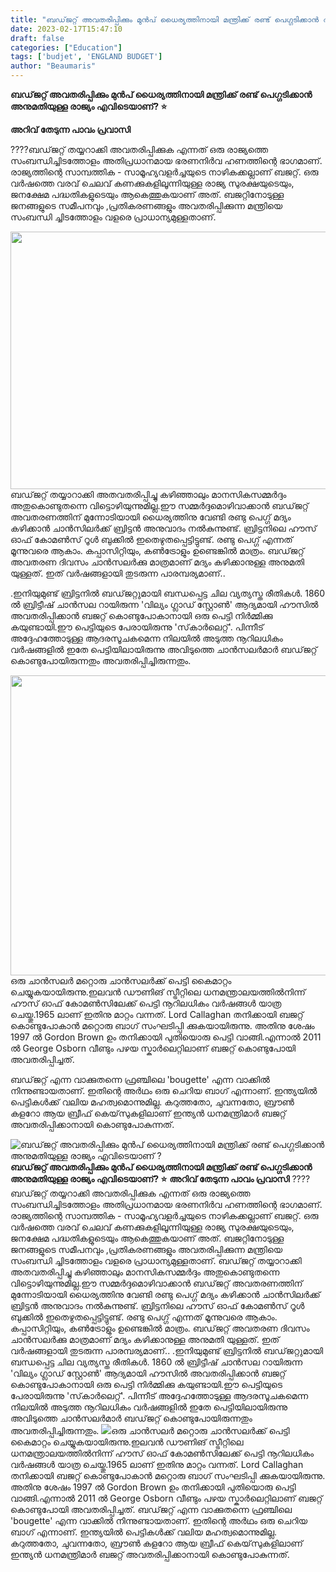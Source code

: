 ```yaml
---
title: "ബഡ്‌ജറ്റ്‌ അവതരിപ്പിക്കും മുൻപ് ധൈര്യത്തിനായി മന്ത്രിക്ക് രണ്ട് പെഗ്ഗടിക്കാൻ അനുമതിയുള്ള രാജ്യം എവിടെയാണ് ?"
date: 2023-02-17T15:47:10
draft: false
categories: ["Education"]
tags: ['budjet', 'ENGLAND BUDGET']
author: "Beaumaris"
---
```


<strong>ബഡ്‌ജറ്റ്‌ അവതരിപ്പിക്കും മുൻപ് ധൈര്യത്തിനായി മന്ത്രിക്ക് രണ്ട് പെഗ്ഗടിക്കാൻ അനുമതിയുള്ള രാജ്യം എവിടെയാണ്? ⭐</strong>

<strong>അറിവ് തേടുന്ന പാവം പ്രവാസി</strong>

????ബഡ്‌ജറ്റ്‌ തയ്യറാക്കി അവതരിപ്പിക്കുക എന്നത് ഒരു രാജ്യത്തെ സംബന്ധിച്ചിടത്തോളം അതിപ്രധാനമായ ഭരണനിർവ ഹണത്തിന്റെ ഭാഗമാണ്. രാജ്യത്തിന്റെ സാമ്പത്തിക - സാമൂഹ്യവളർച്ചയുടെ നാഴികക്കല്ലാണ് ബജറ്റ്. ഒരു വർഷത്തെ വരവ് ചെലവ് കണക്കുകളിലൂന്നിയുള്ള രാജ്യ സുരക്ഷയുടെയും, ജനക്ഷേമ പദ്ധതികളുടെയും ആകെത്തുകയാണ് അത്. ബജറ്റിനോടുള്ള ജനങ്ങളുടെ സമീപനവും ,പ്രതികരണങ്ങളും അവതരിപ്പിക്കുന്ന മന്ത്രിയെ സംബന്ധി ച്ചിടത്തോളം വളരെ പ്രാധാന്യമുള്ളതാണ്.

<img class="size-large wp-image-384048 aligncenter" src="https://cdn.boolokam.com/articles/2023/02/WWW-2.jpg" alt="" width="590" height="412" />ബഡ്‌ജറ്റ്‌ തയ്യാറാക്കി അതവതരിപ്പിച്ചു കഴിഞ്ഞാലും മാനസികസമ്മർദ്ദം അതുകൊണ്ടുതന്നെ വിട്ടൊഴിയുന്നുമില്ല.ഈ സമ്മർദ്ദമൊഴിവാക്കാൻ ബഡ്‌ജറ്റ്‌ അവതരണത്തിന് മുന്നോടിയായി ധൈര്യത്തിനു വേണ്ടി രണ്ടു പെഗ്ഗ് മദ്യം കഴിക്കാൻ ചാൻസിലർക്ക് ബ്രിട്ടൻ അനുവാദം നൽകുന്നുണ്ട്. ബ്രിട്ടനിലെ ഹൗസ് ഓഫ് കോമൺസ് റൂൾ ബുക്കിൽ ഇതെഴുതപ്പെട്ടിട്ടുണ്ട്. രണ്ടു പെഗ്ഗ് എന്നത് മൂന്നുവരെ ആകാം. കപ്പാസിറ്റിയും, കൺട്രോളും ഉണ്ടെങ്കിൽ മാത്രം. ബഡ്‌ജറ്റ്‌ അവതരണ ദിവസം ചാൻസലർക്കു മാത്രമാണ് മദ്യം കഴിക്കാനുള്ള അനുമതി യുള്ളത്. ഇത് വർഷങ്ങളായി തുടരുന്ന പാരമ്പര്യമാണ്..

.ഇനിയുമുണ്ട് ബ്രിട്ടനിൽ ബഡ്‌ജറ്റുമായി ബന്ധപ്പെട്ട ചില വ്യത്യസ്ത രീതികൾ. 1860 ൽ ബ്രിട്ടീഷ് ചാൻസല റായിരുന്ന 'വില്യം ഗ്ലാഡ് സ്റ്റോൺ' ആദ്യമായി ഹൗസിൽ അവതരിപ്പിക്കാൻ ബജറ്റ് കൊണ്ടുപോകാനായി ഒരു പെട്ടി നിർമ്മിക്കു കയുണ്ടായി.ഈ പെട്ടിയുടെ പേരായിരുന്നു 'സ്‌കാർലെറ്റ്'. പിന്നീട് അദ്ദേഹത്തോടുള്ള ആദരസൂചകമെന്ന നിലയിൽ അടുത്ത നൂറിലധികം വർഷങ്ങളിൽ ഇതേ പെട്ടിയിലായിരുന്നു അവിടുത്തെ ചാൻസലർമാർ ബഡ്‌ജറ്റ്‌ കൊണ്ടുപോയിരുന്നതും അവതരിപ്പിച്ചിരുന്നതും.

<img class="size-full wp-image-384047 aligncenter" src="https://cdn.boolokam.com/articles/2023/02/FWFG-1.jpg" alt="" width="720" height="480" />ഒരു ചാൻസലർ മറ്റൊരു ചാൻസലർക്ക് പെട്ടി കൈമാറ്റം ചെയ്യുകയായിരുന്നു.ഇലവൻ ഡൗണിങ് സ്ട്രീറ്റിലെ ധനമന്ത്രാലയത്തിൽനിന്ന് ഹൗസ് ഓഫ് കോമൺസിലേക്ക് പെട്ടി നൂറിലധികം വർഷങ്ങൾ യാത്ര ചെയ്തു.1965 ലാണ് ഇതിനു മാറ്റം വന്നത്. Lord Callaghan തനിക്കായി ബജറ്റ് കൊണ്ടുപോകാൻ മറ്റൊരു ബാഗ് സംഘടിപ്പി ക്കുകയായിരുന്നു. അതിനു ശേഷം 1997 ൽ Gordon Brown ഉം തനിക്കായി പുതിയൊരു പെട്ടി വാങ്ങി.എന്നാൽ 2011 ൽ George Osborn വീണ്ടും പഴയ സ്കാർലെറ്റിലാണ് ബജറ്റ് കൊണ്ടുപോയി അവതരിപ്പിച്ചത്.

ബഡ്‌ജറ്റ്‌ എന്ന വാക്കുതന്നെ ഫ്രഞ്ചിലെ 'bougette' എന്ന വാക്കിൽ നിന്നുണ്ടായതാണ്. ഇതിന്റെ അർഥം ഒരു ചെറിയ ബാഗ് എന്നാണ്. ഇന്ത്യയിൽ പെട്ടികൾക്ക് വലിയ മഹത്വമൊന്നുമില്ല. കറുത്തതോ, ചുവന്നതോ, ബ്രൗൺ കളറോ ആയ ബ്രീഫ് കെയ്‌സുകളിലാണ് ഇന്ത്യൻ ധനമന്ത്രിമാർ ബജറ്റ് അവതരിപ്പിക്കാനായി കൊണ്ടുപോകുന്നത്.


![ബഡ്‌ജറ്റ്‌ അവതരിപ്പിക്കും മുൻപ് ധൈര്യത്തിനായി മന്ത്രിക്ക് രണ്ട് പെഗ്ഗടിക്കാൻ അനുമതിയുള്ള രാജ്യം എവിടെയാണ് ?](https://cdn.boolokam.com/articles/2023/02/WWW-2.jpg)**ബഡ്‌ജറ്റ്‌ അവതരിപ്പിക്കും മുൻപ് ധൈര്യത്തിനായി മന്ത്രിക്ക് രണ്ട് പെഗ്ഗടിക്കാൻ അനുമതിയുള്ള രാജ്യം എവിടെയാണ്? ⭐** **അറിവ് തേടുന്ന പാവം പ്രവാസി** ????ബഡ്‌ജറ്റ്‌ തയ്യറാക്കി അവതരിപ്പിക്കുക എന്നത് ഒരു രാജ്യത്തെ സംബന്ധിച്ചിടത്തോളം അതിപ്രധാനമായ ഭരണനിർവ ഹണത്തിന്റെ ഭാഗമാണ്. രാജ്യത്തിന്റെ സാമ്പത്തിക - സാമൂഹ്യവളർച്ചയുടെ നാഴികക്കല്ലാണ് ബജറ്റ്. ഒരു വർഷത്തെ വരവ് ചെലവ് കണക്കുകളിലൂന്നിയുള്ള രാജ്യ സുരക്ഷയുടെയും, ജനക്ഷേമ പദ്ധതികളുടെയും ആകെത്തുകയാണ് അത്. ബജറ്റിനോടുള്ള ജനങ്ങളുടെ സമീപനവും ,പ്രതികരണങ്ങളും അവതരിപ്പിക്കുന്ന മന്ത്രിയെ സംബന്ധി ച്ചിടത്തോളം വളരെ പ്രാധാന്യമുള്ളതാണ്. ബഡ്‌ജറ്റ്‌ തയ്യാറാക്കി അതവതരിപ്പിച്ചു കഴിഞ്ഞാലും മാനസികസമ്മർദ്ദം അതുകൊണ്ടുതന്നെ വിട്ടൊഴിയുന്നുമില്ല.ഈ സമ്മർദ്ദമൊഴിവാക്കാൻ ബഡ്‌ജറ്റ്‌ അവതരണത്തിന് മുന്നോടിയായി ധൈര്യത്തിനു വേണ്ടി രണ്ടു പെഗ്ഗ് മദ്യം കഴിക്കാൻ ചാൻസിലർക്ക് ബ്രിട്ടൻ അനുവാദം നൽകുന്നുണ്ട്. ബ്രിട്ടനിലെ ഹൗസ് ഓഫ് കോമൺസ് റൂൾ ബുക്കിൽ ഇതെഴുതപ്പെട്ടിട്ടുണ്ട്. രണ്ടു പെഗ്ഗ് എന്നത് മൂന്നുവരെ ആകാം. കപ്പാസിറ്റിയും, കൺട്രോളും ഉണ്ടെങ്കിൽ മാത്രം. ബഡ്‌ജറ്റ്‌ അവതരണ ദിവസം ചാൻസലർക്കു മാത്രമാണ് മദ്യം കഴിക്കാനുള്ള അനുമതി യുള്ളത്. ഇത് വർഷങ്ങളായി തുടരുന്ന പാരമ്പര്യമാണ്.. .ഇനിയുമുണ്ട് ബ്രിട്ടനിൽ ബഡ്‌ജറ്റുമായി ബന്ധപ്പെട്ട ചില വ്യത്യസ്ത രീതികൾ. 1860 ൽ ബ്രിട്ടീഷ് ചാൻസല റായിരുന്ന 'വില്യം ഗ്ലാഡ് സ്റ്റോൺ' ആദ്യമായി ഹൗസിൽ അവതരിപ്പിക്കാൻ ബജറ്റ് കൊണ്ടുപോകാനായി ഒരു പെട്ടി നിർമ്മിക്കു കയുണ്ടായി.ഈ പെട്ടിയുടെ പേരായിരുന്നു 'സ്‌കാർലെറ്റ്'. പിന്നീട് അദ്ദേഹത്തോടുള്ള ആദരസൂചകമെന്ന നിലയിൽ അടുത്ത നൂറിലധികം വർഷങ്ങളിൽ ഇതേ പെട്ടിയിലായിരുന്നു അവിടുത്തെ ചാൻസലർമാർ ബഡ്‌ജറ്റ്‌ കൊണ്ടുപോയിരുന്നതും അവതരിപ്പിച്ചിരുന്നതും. ![](https://cdn.boolokam.com/articles/2023/02/FWFG-1.jpg)ഒരു ചാൻസലർ മറ്റൊരു ചാൻസലർക്ക് പെട്ടി കൈമാറ്റം ചെയ്യുകയായിരുന്നു.ഇലവൻ ഡൗണിങ് സ്ട്രീറ്റിലെ ധനമന്ത്രാലയത്തിൽനിന്ന് ഹൗസ് ഓഫ് കോമൺസിലേക്ക് പെട്ടി നൂറിലധികം വർഷങ്ങൾ യാത്ര ചെയ്തു.1965 ലാണ് ഇതിനു മാറ്റം വന്നത്. Lord Callaghan തനിക്കായി ബജറ്റ് കൊണ്ടുപോകാൻ മറ്റൊരു ബാഗ് സംഘടിപ്പി ക്കുകയായിരുന്നു. അതിനു ശേഷം 1997 ൽ Gordon Brown ഉം തനിക്കായി പുതിയൊരു പെട്ടി വാങ്ങി.എന്നാൽ 2011 ൽ George Osborn വീണ്ടും പഴയ സ്കാർലെറ്റിലാണ് ബജറ്റ് കൊണ്ടുപോയി അവതരിപ്പിച്ചത്. ബഡ്‌ജറ്റ്‌ എന്ന വാക്കുതന്നെ ഫ്രഞ്ചിലെ 'bougette' എന്ന വാക്കിൽ നിന്നുണ്ടായതാണ്. ഇതിന്റെ അർഥം ഒരു ചെറിയ ബാഗ് എന്നാണ്. ഇന്ത്യയിൽ പെട്ടികൾക്ക് വലിയ മഹത്വമൊന്നുമില്ല. കറുത്തതോ, ചുവന്നതോ, ബ്രൗൺ കളറോ ആയ ബ്രീഫ് കെയ്‌സുകളിലാണ് ഇന്ത്യൻ ധനമന്ത്രിമാർ ബജറ്റ് അവതരിപ്പിക്കാനായി കൊണ്ടുപോകുന്നത്.
